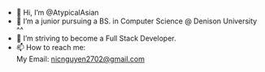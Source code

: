- 👋 Hi, I’m @AtypicalAsian
- 👀 I’m a junior pursuing a BS. in Computer Science @ Denison University ^^ 
- 💞️ I’m striving to become a Full Stack Developer.  
- 📫 How to reach me: <br/>
      My Email: nicnguyen2702@gmail.com

<!---
AtypicalAsian/AtypicalAsian is a ✨ special ✨ repository because its `README.md` (this file) appears on your GitHub profile.
You can click the Preview link to take a look at your changes.
--->
